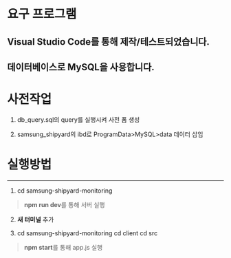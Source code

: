 # 요구 프로그램

## Visual Studio Code를 통해 제작/테스트되었습니다.

## 데이터베이스로 MySQL을 사용합니다.


# 사전작업

1. db_query.sql의 query를 실행시켜 사전 폼 생성

2. samsung_shipyard의 ibd로 ProgramData>MySQL>data 데이터 삽입


# 실행방법
- - -
1. cd samsung-shipyard-monitoring
> **npm run dev**를 통해 서버 실행

2. **새 터미널** 추가

3. cd samsung-shipyard-monitoring
cd client
cd src
> **npm start**를 통해 app.js 실행
